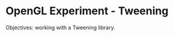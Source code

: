 OpenGL Experiment - Tweening
============================

Objectives: working with a Tweening library.
